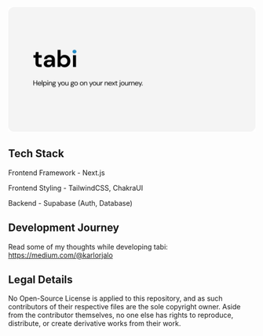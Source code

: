 ![image](https://github.com/avicity7/tabi/blob/main/public/img/Banner.png?raw=true)



## Tech Stack 
Frontend Framework - Next.js

Frontend Styling - TailwindCSS, ChakraUI 

Backend - Supabase (Auth, Database)

##  Development Journey 
Read some of my thoughts while developing tabi: https://medium.com/@karlorjalo

##  Legal Details
No Open-Source License is applied to this repository, and as such contributors of their respective files are the sole copyright owner. Aside from the contributor themselves, no one else has rights to reproduce, distribute, or create derivative works from their work. 
